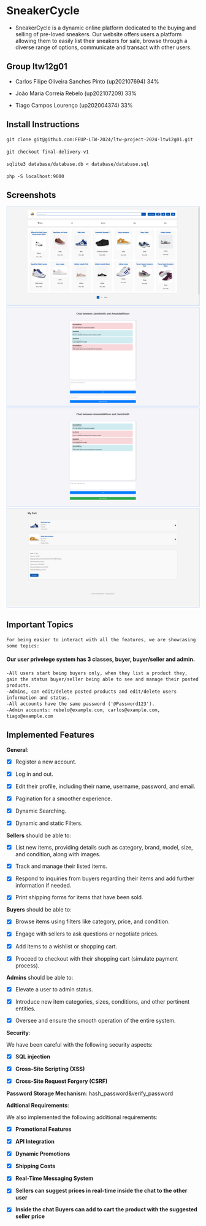 # SneakerCycle

- SneakerCycle is a dynamic online platform dedicated to the buying and selling of pre-loved sneakers. Our website offers users a platform allowing them to easily list their sneakers for sale, browse through a diverse range of options, communicate and transact with other users. 

## Group ltw12g01

- Carlos Filipe Oliveira Sanches Pinto (up202107694) 34%

- João Maria Correia Rebelo (up202107209) 33%

- Tiago Campos Lourenço (up202004374) 33%



## Install Instructions

    git clone git@github.com:FEUP-LTW-2024/ltw-project-2024-ltw12g01.git

    git checkout final-delivery-v1

    sqlite3 database/database.db < database/database.sql

    php -S localhost:9000



## Screenshots

![Index Page Screenshot](screenshots/screen1.png)
![Chat Seller-Side](screenshots/chat_seller.png)
![Chat Buyer-Side](screenshots/chat_buyer.png)
![Cart Page](screenshots/cart.png)


## Important Topics
    For being easier to interact with all the features, we are showcasing some topics:
#### Our user privelege system has 3 classes, buyer,  buyer/seller and admin.
    -All users start being buyers only, when they list a product they, gain the status buyer/seller being able to see and manage their posted products.
    -Admins, can edit/delete posted products and edit/delete users information and status.
    -All accounts have the same password ('@Password123').
    -Admin accounts: rebelo@example.com, carlos@example.com, tiago@example.com

## Implemented Features

**General**:



- [X] Register a new account.

- [X] Log in and out.

- [X] Edit their profile, including their name, username, password, and email.

- [X] Pagination for a smoother experience.

- [X] Dynamic Searching.

- [X] Dynamic and static Filters.



**Sellers**  should be able to:



- [X] List new items, providing details such as category, brand, model, size, and condition, along with images.

- [X] Track and manage their listed items.

- [X] Respond to inquiries from buyers regarding their items and add further information if needed.

- [X] Print shipping forms for items that have been sold.



**Buyers**  should be able to:



- [X] Browse items using filters like category, price, and condition.

- [X] Engage with sellers to ask questions or negotiate prices.

- [X] Add items to a wishlist or shopping cart.

- [X] Proceed to checkout with their shopping cart (simulate payment process).



**Admins**  should be able to:



- [X] Elevate a user to admin status.

- [X] Introduce new item categories, sizes, conditions, and other pertinent entities.

- [X] Oversee and ensure the smooth operation of the entire system.



**Security**:

We have been careful with the following security aspects:



- [X] **SQL injection**

- [X] **Cross-Site Scripting (XSS)**

- [X] **Cross-Site Request Forgery (CSRF)**



**Password Storage Mechanism**: hash_password&verify_password



**Aditional Requirements**:

We also implemented the following additional requirements:

- [X] **Promotional Features**

- [X] **API Integration**

- [X] **Dynamic Promotions**

- [X] **Shipping Costs**

- [X] **Real-Time Messaging System**

- [X] **Sellers can suggest prices in real-time inside the chat to the other user**

- [X] **Inside the chat Buyers can add to cart the product with the suggested seller price**

